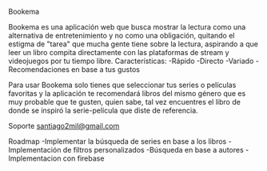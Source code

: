 Bookema

Bookema es una aplicación web que busca mostrar la lectura como una alternativa de entretenimiento y no como una obligación, quitando el estigma de "tarea" que mucha gente tiene sobre la lectura, aspirando a que leer un libro compita directamente con las plataformas de stream y videojuegos por tu tiempo libre.
 Características:
 -Rápido
 -Directo
 -Variado
 -Recomendaciones en base a tus gustos
 
Para usar Bookema solo tienes que seleccionar tus series o películas favoritas y la aplicación te recomendará libros del mismo género que es muy probable que te gusten, quien sabe, tal vez encuentres el libro de donde se inspiró la serie-película que diste de referencia.

Soporte
santiago2mil@gmail.com

Roadmap
-Implementar la búsqueda de series en base a los libros
-Implementación de filtros personalizados
-Búsqueda en base a autores
-Implementacion con firebase
